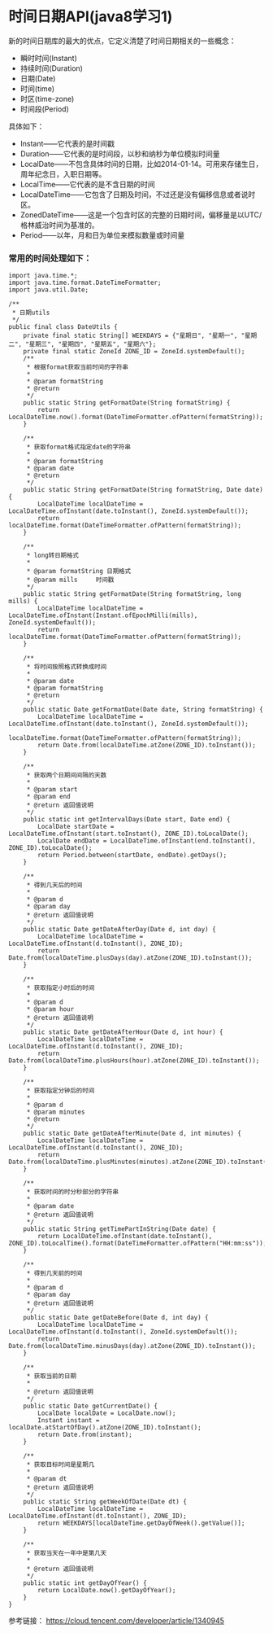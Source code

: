 # 时间日期API(java8学习1)

<p>新的时间日期库的最大的优点，它定义清楚了时间日期相关的一些概念：</p>
<ul>
    <li>瞬时时间(Instant)</li>
    <li>持续时间(Duration)</li>
    <li>日期(Date)</li>
    <li>时间(time)</li>
    <li>时区(time-zone)</li>
    <li>时间段(Period)</li>
</ul>
具体如下：
<ul>
    <li>Instant——它代表的是时间戳</li>
    <li>Duration——它代表的是时间段，以秒和纳秒为单位模拟时间量</li>
    <li>LocalDate——不包含具体时间的日期，比如2014-01-14。可用来存储生日，周年纪念日，入职日期等。</li>
    <li>LocalTime——它代表的是不含日期的时间</li>
    <li>LocalDateTime——它包含了日期及时间，不过还是没有偏移信息或者说时区。</li>
    <li>ZonedDateTime——这是一个包含时区的完整的日期时间，偏移量是以UTC/格林威治时间为基准的。</li>
    <li>Period——以年，月和日为单位来模拟数量或时间量</li>
</ul>

### 常用的时间处理如下：

    import java.time.*;
    import java.time.format.DateTimeFormatter;
    import java.util.Date;
    
    /**
     * 日期utils
     */
    public final class DateUtils {
        private final static String[] WEEKDAYS = {"星期日", "星期一", "星期二", "星期三", "星期四", "星期五", "星期六"};
        private final static ZoneId ZONE_ID = ZoneId.systemDefault();
        /**
         * 根据format获取当前时间的字符串
         *
         * @param formatString
         * @return
         */
        public static String getFormatDate(String formatString) {
            return LocalDateTime.now().format(DateTimeFormatter.ofPattern(formatString));
        }
    
        /**
         * 获取format格式指定date的字符串
         *
         * @param formatString
         * @param date
         * @return
         */
        public static String getFormatDate(String formatString, Date date) {
            LocalDateTime localDateTime = LocalDateTime.ofInstant(date.toInstant(), ZoneId.systemDefault());
            return localDateTime.format(DateTimeFormatter.ofPattern(formatString));
        }
    
        /**
         * long转日期格式
         *
         * @param formatString 日期格式
         * @param mills     时间戳
         */
        public static String getFormatDate(String formatString, long mills) {
            LocalDateTime localDateTime = LocalDateTime.ofInstant(Instant.ofEpochMilli(mills), ZoneId.systemDefault());
            return localDateTime.format(DateTimeFormatter.ofPattern(formatString));
        }
    
        /**
         * 将时间按照格式转换成时间
         *
         * @param date
         * @param formatString
         * @return
         */
        public static Date getFormatDate(Date date, String formatString) {
            LocalDateTime localDateTime = LocalDateTime.ofInstant(date.toInstant(), ZoneId.systemDefault());
            localDateTime.format(DateTimeFormatter.ofPattern(formatString));
            return Date.from(localDateTime.atZone(ZONE_ID).toInstant());
        }
    
        /**
         * 获取两个日期间间隔的天数
         *
         * @param start
         * @param end
         * @return 返回值说明
         */
        public static int getIntervalDays(Date start, Date end) {
            LocalDate startDate = LocalDateTime.ofInstant(start.toInstant(), ZONE_ID).toLocalDate();
            LocalDate endDate = LocalDateTime.ofInstant(end.toInstant(), ZONE_ID).toLocalDate();
            return Period.between(startDate, endDate).getDays();
        }
    
        /**
         * 得到几天后的时间
         *
         * @param d
         * @param day
         * @return 返回值说明
         */
        public static Date getDateAfterDay(Date d, int day) {
            LocalDateTime localDateTime = LocalDateTime.ofInstant(d.toInstant(), ZONE_ID);
            return Date.from(localDateTime.plusDays(day).atZone(ZONE_ID).toInstant());
        }
    
        /**
         * 获取指定小时后的时间
         *
         * @param d
         * @param hour
         * @return 返回值说明
         */
        public static Date getDateAfterHour(Date d, int hour) {
            LocalDateTime localDateTime = LocalDateTime.ofInstant(d.toInstant(), ZONE_ID);
            return Date.from(localDateTime.plusHours(hour).atZone(ZONE_ID).toInstant());
        }
    
        /**
         * 获取指定分钟后的时间
         *
         * @param d
         * @param minutes
         * @return
         */
        public static Date getDateAfterMinute(Date d, int minutes) {
            LocalDateTime localDateTime = LocalDateTime.ofInstant(d.toInstant(), ZONE_ID);
            return Date.from(localDateTime.plusMinutes(minutes).atZone(ZONE_ID).toInstant());
        }
    
        /**
         * 获取时间的时分秒部分的字符串
         *
         * @param date
         * @return 返回值说明
         */
        public static String getTimePartInString(Date date) {
            return LocalDateTime.ofInstant(date.toInstant(), ZONE_ID).toLocalTime().format(DateTimeFormatter.ofPattern("HH:mm:ss"));
        }
    
        /**
         * 得到几天前的时间
         *
         * @param d
         * @param day
         * @return 返回值说明
         */
        public static Date getDateBefore(Date d, int day) {
            LocalDateTime localDateTime = LocalDateTime.ofInstant(d.toInstant(), ZoneId.systemDefault());
            return Date.from(localDateTime.minusDays(day).atZone(ZONE_ID).toInstant());
        }
    
        /**
         * 获取当前的日期
         *
         * @return 返回值说明
         */
        public static Date getCurrentDate() {
            LocalDate localDate = LocalDate.now();
            Instant instant = localDate.atStartOfDay().atZone(ZONE_ID).toInstant();
            return Date.from(instant);
        }
    
        /**
         * 获取目标时间是星期几
         *
         * @param dt
         * @return 返回值说明
         */
        public static String getWeekOfDate(Date dt) {
            LocalDateTime localDateTime = LocalDateTime.ofInstant(dt.toInstant(), ZONE_ID);
            return WEEKDAYS[localDateTime.getDayOfWeek().getValue()];
        }
    
        /**
         * 获取当天在一年中是第几天
         *
         * @return 返回值说明
         */
        public static int getDayOfYear() {
            return LocalDate.now().getDayOfYear();
        }
    }

参考链接：
https://cloud.tencent.com/developer/article/1340945